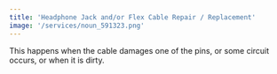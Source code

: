 ```yaml
---
title: 'Headphone Jack and/or Flex Cable Repair / Replacement'
image: '/services/noun_591323.png'
---
```


This happens when the cable damages one of the pins, or some circuit occurs, or when it is dirty.
